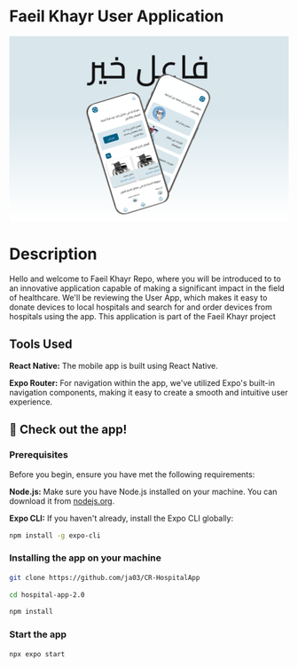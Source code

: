 # Faeil Khayr User Application
![App Demo](./assets/imgs/App-img.png)

# Description

Hello and welcome to Faeil Khayr Repo, where you will be introduced to to an innovative application capable of making a significant impact in the field of healthcare. We'll be reviewing the User App, which makes it easy to donate devices to local hospitals and search for and order devices from hospitals using the app. This application is part of the Faeil Khayr project

## Tools Used

 **React Native:** The mobile app is built using React Native.

 **Expo Router:** For navigation within the app, we've utilized Expo's built-in navigation components, making it easy to create a smooth and intuitive user experience.

## 🚀 Check out the app!

### Prerequisites

Before you begin, ensure you have met the following requirements:

**Node.js:** Make sure you have Node.js installed on your machine. You can download it from [nodejs.org](https://nodejs.org/).

**Expo CLI:** If you haven't already, install the Expo CLI globally:

  ```bash
  npm install -g expo-cli
```

### Installing the app on your machine

```bash
git clone https://github.com/ja03/CR-HospitalApp
```

```bash
cd hospital-app-2.0
```

```bash
npm install
```

### Start the app

```bash
npx expo start
```

